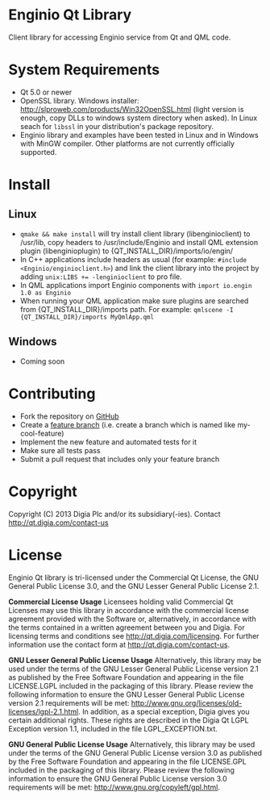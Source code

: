 # Enginio Qt Library 
Client library for accessing Enginio service from Qt and QML code. 


# System Requirements
* Qt 5.0 or newer
* OpenSSL library. Windows installer: http://slproweb.com/products/Win32OpenSSL.html (light version is enough, copy DLLs to windows system directory when asked). In Linux seach for `libssl` in your distribution's package repository.
* Enginio library and examples have been tested in Linux and in Windows with MinGW compiler. Other platforms are not currently officially supported.


# Install

## Linux
* `qmake && make install` will try install client library (libenginioclient) to /usr/lib, copy headers to /usr/include/Enginio and install QML extension plugin (libenginioplugin) to {QT_INSTALL_DIR}/imports/io/engin/
* In C++ applications include headers as usual (for example: `#include <Enginio/enginioclient.h>`) and link the client library into the project by adding `unix:LIBS += -lenginioclient` to pro file.
* In QML applications import Enginio components with `import io.engin 1.0 as Enginio`
* When running your QML application make sure plugins are searched from {QT_INSTALL_DIR}/imports path. For example: `qmlscene -I {QT_INSTALL_DIR}/imports MyQmlApp.qml`

## Windows
* Coming soon


# Contributing
* Fork the repository on [GitHub](https://github.com/enginio/enginio-qt)
* Create a [feature branch](http://nvie.com/posts/a-successful-git-branching-model/) (i.e. create a branch which is named like my-cool-feature)
* Implement the new feature and automated tests for it
* Make sure all tests pass
* Submit a pull request that includes only your feature branch


# Copyright
Copyright (C) 2013 Digia Plc and/or its subsidiary(-ies).
Contact http://qt.digia.com/contact-us 


# License
Enginio Qt library is tri-licensed under the Commercial Qt License, the GNU General Public License 3.0, and the GNU Lesser General Public License 2.1.

**Commercial License Usage**
Licensees holding valid Commercial Qt Licenses may use this library in accordance with the commercial license agreement provided with the Software or, alternatively, in accordance with the terms contained in a written agreement between you and Digia. For licensing terms and conditions see http://qt.digia.com/licensing. For further information use the contact form at http://qt.digia.com/contact-us.

**GNU Lesser General Public License Usage**
Alternatively, this library may be used under the terms of the GNU Lesser General Public License version 2.1 as published by the Free Software Foundation and appearing in the file LICENSE.LGPL included in the packaging of this library. Please review the following information to ensure the GNU Lesser General Public License version 2.1 requirements will be met: http://www.gnu.org/licenses/old-licenses/lgpl-2.1.html. In addition, as a special exception, Digia gives you certain additional rights. These rights are described in the Digia Qt LGPL Exception version 1.1, included in the file LGPL_EXCEPTION.txt.

**GNU General Public License Usage**
Alternatively, this library may be used under the terms of the GNU General Public License version 3.0 as published by the Free Software Foundation and appearing in the file LICENSE.GPL included in the packaging of this library. Please review the following information to ensure the GNU General Public License version 3.0 requirements will be met: http://www.gnu.org/copyleft/gpl.html.
